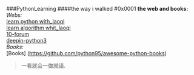 ###PythonLearning
####the way i walked
#0x0001
__the web and books:__  
_Webs:_   
 [learn python with_laoqi](https://github.com/qiwsir/StarterLearningPython/blob/master/index.md)  
 [learn algorithm whit_laoqi](http://python.usyiyi.cn/python_343/tutorial/index.html)  
 [10-forum](https://pythontips.com/2013/07/31/10-python-blogs-worth-following/)  
 [deepin-python3](http://dipyzh.bitbucket.org/)  
_Books:_  
[Books] (https://github.com/python95/awesome-python-books)  

> 一看就会一做就错.
